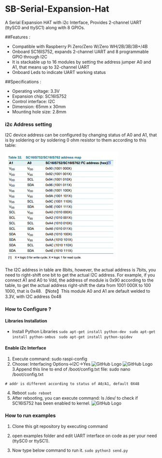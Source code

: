 # SB-Serial-Expansion-Hat
A Serial Expansion HAT with i2c Interface, Provides 2-channel UART (ttySC0 and ttySC1) along with 8 GPIOs.

##Features :
* Compatible with Raspberry Pi Zero/Zero W/Zero WH/2B/3B/3B+/4B
* Onboard SC16IS752, expands 2-channel UART and 8 programmable GPIO through I2C
* It is stackable up to 16 modules by setting the address jumper A0 and A1, that means up to 32-channel UART
* Onboard Leds to indicate UART working status 

##Specifications : 
* Operating voltage: 3.3V
* Expansion chip: SC16IS752
* Control interface: I2C
* Dimension: 65mm x 30mm
* Mounting hole size: 2.8mm

### i2c Address setting
I2C device address can be configured by changing status of A0 and A1, that is by soldering
or by soldering 0 ohm resistor to them according to this table:

![GitHub Logo](/images/i2c_address_setting.png)

The I2C address in table are 8bits, however, the actual address is 7bits, you need to right-shift one bit to get the actual I2C address.
For example, if you connect A1 and A0 to Vdd, the address of module is 0x90 according to the table, to get the actual address
right-shift the data from 1001 000X to 100 1000, that is 0x48.
【Note】This module A0 and A1 are default welded to 3.3V, with I2C address 0x48

### How to Configure ?

#### Libraries Installation

* Install Python Libraries
```sudo apt-get install python-dev ```
```sudo apt-get install python-smbus ```
```sudo apt-get install python-spidev ```

#### Enable i2c Interface

1. Execute command: sudo raspi-config
2. Choose: Interfacing Options->I2C->Yes
![GitHub Logo](/images/i2c_enable1.png)
![GitHub Logo](/images/i2c_enable2.png)
3.Append this line to end of /boot/config.txt file: sudo nano /boot/config.txt
```dtoverlay=sc16is752-i2c,int_pin=24,addr=0x48
# addr is different according to status of A0/A1, default 0X48
```
4. Reboot
``` sudo reboot ```
5. After rebooting, you can execute command: ls /dev/ to check if SC16IS752 has been enabled to kernel.
![GitHub Logo](/images/ls_dev.png)

### How to run examples
 1. Clone this git repository by executing command 
 ```    ```
 2. open examples folder and edit UART interface on code as per your need (ttySC0 or ttySC1).
 
 3. Now type below command to run it.
 ``` sudo python3 send.py ```






